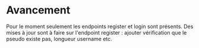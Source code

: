 # Avancement
Pour le moment seulement les endpoints register et login sont présents. Des mises à jour sont à faire sur l'endpoint register : ajouter vérification que le pseudo existe pas, longueur username etc.

